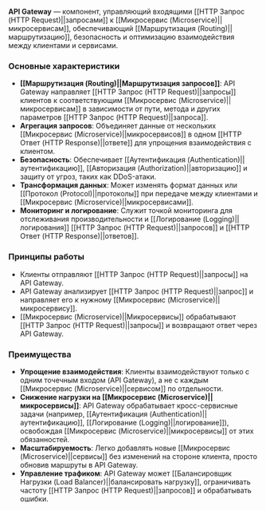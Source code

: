 **API Gateway** — компонент, управляющий входящими [[HTTP Запрос (HTTP Request)||запросами]] к [[Микросервис (Microservice)||микросервисам]], обеспечивающий [[Маршрутизация (Routing)||маршрутизацию]], безопасность и оптимизацию взаимодействия между клиентами и сервисами.


### Основные характеристики

- **[[Маршрутизация (Routing)||Маршрутизация запросов]]**: API Gateway направляет [[HTTP Запрос (HTTP Request)||запросы]] клиентов к соответствующим [[Микросервис (Microservice)||микросервисам]] в зависимости от пути, метода и других параметров [[HTTP Запрос (HTTP Request)||запроса]].
- **Агрегация запросов**: Объединяет данные от нескольких [[Микросервис (Microservice)||микросервисов]] в одном [[HTTP Ответ (HTTP Response)||ответе]] для упрощения взаимодействия с клиентом.
- **Безопасность**: Обеспечивает [[Аутентификация (Authentication)||аутентификацию]], [[Авторизация (Authorization)||авторизацию]] и защиту от угроз, таких как DDoS-атаки.
- **Трансформация данных**: Может изменять формат данных или [[Протокол (Protocol)||протоколы]] при передаче между клиентами и [[Микросервис (Microservice)||микросервисами]].
- **Мониторинг и логирование**: Служит точкой мониторинга для отслеживания производительности и [[Логирование (Logging)||логирования]] [[HTTP Запрос (HTTP Request)||запросов]] и [[HTTP Ответ (HTTP Response)||ответов]].


### Принципы работы

- Клиенты отправляют [[HTTP Запрос (HTTP Request)||запросы]] на API Gateway.
- API Gateway анализирует [[HTTP Запрос (HTTP Request)||запрос]] и направляет его к нужному [[Микросервис (Microservice)||микросервису]].
- [[Микросервис (Microservice)||Микросервисы]] обрабатывают [[HTTP Запрос (HTTP Request)||запросы]] и возвращают ответ через API Gateway.


### Преимущества

- **Упрощение взаимодействия**: Клиенты взаимодействуют только с одним точечным входом (API Gateway), а не с каждым [[Микросервис (Microservice)||сервисом]] по отдельности.
- **Снижение нагрузки на [[Микросервис (Microservice)||микросервисы]]**: API Gateway обрабатывает кросс-сервисные задачи (например, [[Аутентификация (Authentication)||аутентификацию]], [[Логирование (Logging)||логирование]]), освобождая [[Микросервис (Microservice)||микросервисы]] от этих обязанностей.
- **Масштабируемость**: Легко добавлять новые [[Микросервис (Microservice)||сервисы]] без изменений на стороне клиента, просто обновив маршруты в API Gateway.
- **Управление трафиком**: API Gateway может [[Балансировщик Нагрузки (Load Balancer)||балансировать нагрузку]], ограничивать частоту [[HTTP Запрос (HTTP Request)||запросов]] и обрабатывать ошибки.

